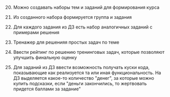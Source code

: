 
20. Можно создавать наборы тем и заданий для формирования курса
21. Из созданного набора формируется группа и задания


50. Для каждого задания из ДЗ есть набор аналогичных заданий с примерами решения
51. Тренажер для решенияя простых задач по теме


90. Ввести рейтинг по решению тренинговых задач, которые позволяют улучшить финальную оценку 


100. Для заданий из ДЗ ввести возможность получать куски кода, показывающие как реализуется та или иная функциональность. На ДЗ выделяется какое-то количество "денег", за которые можно купить подсказки, если "деньги закончились, то жертвовать придется баллами за задание"